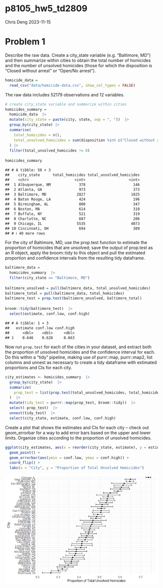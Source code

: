 p8105_hw5_td2809
================
Chris Deng
2023-11-15

# Problem 1

Describe the raw data. Create a city_state variable (e.g. “Baltimore,
MD”) and then summarize within cities to obtain the total number of
homicides and the number of unsolved homicides (those for which the
disposition is “Closed without arrest” or “Open/No arrest”).

``` r
homicide_data =
  read_csv("data/homicide-data.csv", show_col_types = FALSE)
```

The raw data includes 52179 observations and 12 variables.

``` r
# create city_state variable and summarize within cities
homicides_summary = 
  homicide_data  |> 
  mutate(city_state = paste(city, state, sep = ", "))  |> 
  group_by(city_state) |> 
  summarise(
    total_homicides = n(),
    total_unsolved_homicides = sum(disposition %in% c("Closed without arrest", "Open/No arrest"))
  ) |> 
  filter(total_unsolved_homicides != 0)

homicides_summary
```

    ## # A tibble: 50 × 3
    ##    city_state      total_homicides total_unsolved_homicides
    ##    <chr>                     <int>                    <int>
    ##  1 Albuquerque, NM             378                      146
    ##  2 Atlanta, GA                 973                      373
    ##  3 Baltimore, MD              2827                     1825
    ##  4 Baton Rouge, LA             424                      196
    ##  5 Birmingham, AL              800                      347
    ##  6 Boston, MA                  614                      310
    ##  7 Buffalo, NY                 521                      319
    ##  8 Charlotte, NC               687                      206
    ##  9 Chicago, IL                5535                     4073
    ## 10 Cincinnati, OH              694                      309
    ## # ℹ 40 more rows

For the city of Baltimore, MD, use the prop.test function to estimate
the proportion of homicides that are unsolved; save the output of
prop.test as an R object, apply the broom::tidy to this object and pull
the estimated proportion and confidence intervals from the resulting
tidy dataframe.

``` r
baltimore_data =
  homicides_summary  |> 
  filter(city_state == "Baltimore, MD") 

baltimore_unsolved = pull(baltimore_data, total_unsolved_homicides)
baltimore_total = pull(baltimore_data, total_homicides)
baltimore_test = prop.test(baltimore_unsolved, baltimore_total)

broom::tidy(baltimore_test)  |> 
  select(estimate, conf.low, conf.high)
```

    ## # A tibble: 1 × 3
    ##   estimate conf.low conf.high
    ##      <dbl>    <dbl>     <dbl>
    ## 1    0.646    0.628     0.663

Now run `prop.test` for each of the cities in your dataset, and extract
both the proportion of unsolved homicides and the confidence interval
for each. Do this within a “tidy” pipeline, making use of purrr::map,
purrr::map2, list columns and unnest as necessary to create a tidy
dataframe with estimated proportions and CIs for each city.

``` r
city_estimates <- homicides_summary  |> 
  group_by(city_state)  |> 
  summarize(
    prop_test = list(prop.test(total_unsolved_homicides, total_homicides))
  )  |>  
  mutate(tidy_test = purrr::map(prop_test, broom::tidy))  |> 
  select(-prop_test)  |> 
  unnest(tidy_test)  |> 
  select(city_state, estimate, conf.low, conf.high) 
```

Create a plot that shows the estimates and CIs for each city – check out
geom_errorbar for a way to add error bars based on the upper and lower
limits. Organize cities according to the proportion of unsolved
homicides.

``` r
ggplot(city_estimates, aes(x = reorder(city_state, estimate), y = estimate)) +
  geom_point() +
  geom_errorbar(aes(ymin = conf.low, ymax = conf.high)) +
  coord_flip() +
  labs(x = "City", y = "Proportion of Total Unsolved Homicides")
```

![](p8105_hw5_td2809_files/figure-gfm/unnamed-chunk-5-1.png)<!-- -->
